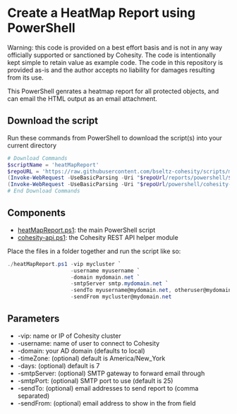 # Create a HeatMap Report using PowerShell

Warning: this code is provided on a best effort basis and is not in any way officially supported or sanctioned by Cohesity. The code is intentionally kept simple to retain value as example code. The code in this repository is provided as-is and the author accepts no liability for damages resulting from its use.

This PowerShell genrates a heatmap report for all protected objects, and can email the HTML output as an email attachment.

## Download the script

Run these commands from PowerShell to download the script(s) into your current directory

```powershell
# Download Commands
$scriptName = 'heatMapReport'
$repoURL = 'https://raw.githubusercontent.com/bseltz-cohesity/scripts/master'
(Invoke-WebRequest -UseBasicParsing -Uri "$repoUrl/reports/powershell/$scriptName/$scriptName.ps1").content | Out-File "$scriptName.ps1"; (Get-Content "$scriptName.ps1") | Set-Content "$scriptName.ps1"
(Invoke-WebRequest -UseBasicParsing -Uri "$repoUrl/powershell/cohesity-api/cohesity-api.ps1").content | Out-File cohesity-api.ps1; (Get-Content cohesity-api.ps1) | Set-Content cohesity-api.ps1
# End Download Commands
```

## Components

* [heatMapReport.ps1](https://raw.githubusercontent.com/bseltz-cohesity/scripts/master/reports/powershell/heatMapReport/heatMapReport.ps1): the main PowerShell script
* [cohesity-api.ps1](https://raw.githubusercontent.com/bseltz-cohesity/scripts/master/powershell/cohesity-api/cohesity-api.ps1): the Cohesity REST API helper module

Place the files in a folder together and run the script like so:

```powershell
./heatMapReport.ps1 -vip mycluster `
                    -username myusername `
                    -domain mydomain.net `
                    -smtpServer smtp.mydomain.net `
                    -sendTo myusername@mydomain.net, otheruser@mydomain.net `
                    -sendFrom mycluster@mydomain.net
```

## Parameters

* -vip: name or IP of Cohesity cluster
* -username: name of user to connect to Cohesity
* -domain: your AD domain (defaults to local)
* -timeZone: (optional) default is America/New_York
* -days: (optional) default is 7
* -smtpServer: (optional) SMTP gateway to forward email through
* -smtpPort: (optional) SMTP port to use (default is 25)
* -sendTo: (optional) email addresses to send report to (comma separated)
* -sendFrom: (optional) email address to show in the from field
